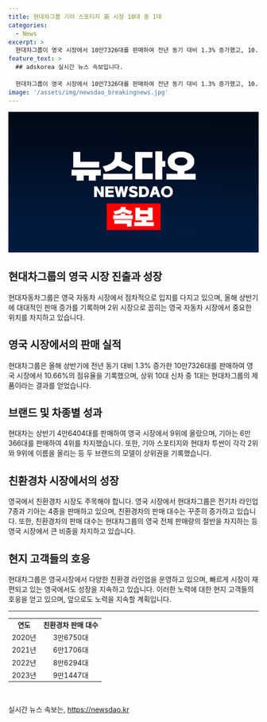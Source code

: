```yaml
---
title: 현대차그룹 기아 스포티지 英 시장 10대 중 1대
categories:
  - News
excerpt: >
  현대차그룹이 영국 시장에서 10만7326대를 판매하여 전년 동기 대비 1.3% 증가했고, 10.66%의 시장 점유율을 기록했다. 이는 3년 연속 10%대를 유지하는 것으로, 영국에서 현대차그룹의 입지가 높아지고 있는 것을 보여준다. 브랜드별로 현대차, 기아, 제네시스의 판매량과 모델별 순위가 소개되었으며, 친환경차 시장에서도 9.0% 증가한 것으로 나타났다. 이에 관계자는 영국 시장에서의 성장을 높이 평가하고 더 많은 노력을 기울일 것이라 밝혔다. (단어 수: 134)
feature_text: >
  ## adskorea 실시간 뉴스 속보입니다.

  현대차그룹이 영국 시장에서 10만7326대를 판매하여 전년 동기 대비 1.3% 증가했고, 10.66%의 시장 점유율을 기록했다. 이는 3년 연속 10%대를 유지하는 것으로, 영국에서 현대차그룹의 입지가 높아지고 있는 것을 보여준다. 브랜드별로 현대차, 기아, 제네시스의 판매량과 모델별 순위가 소개되었으며, 친환경차 시장에서도 9.0% 증가한 것으로 나타났다. 이에 관계자는 영국 시장에서의 성장을 높이 평가하고 더 많은 노력을 기울일 것이라 밝혔다. (단어 수: 134)
image: '/assets/img/newsdao_breakingnews.jpg'
---
```


<p><img src="/assets/img/newsdao_breakingnews.jpg" alt="adskorea 속보" /></p>

<h2 data-ke-size="size26">현대차그룹의 영국 시장 진출과 성장</h2>

<p data-ke-size="size16">현대자동차그룹은 영국 자동차 시장에서 점차적으로 입지를 다지고 있으며, 올해 상반기에 대대적인 판매 증가를 기록하며 2위 시장으로 꼽히는 영국 자동차 시장에서 중요한 위치를 차지하고 있습니다.</p>

<h2 data-ke-size="size26">영국 시장에서의 판매 실적</h2>

<p data-ke-size="size16">현대차그룹은 올해 상반기에 전년 동기 대비 1.3% 증가한 10만7326대를 판매하여 영국 시장에서 10.66%의 점유율을 기록했으며, 상위 10대 신차 중 1대는 현대차그룹의 제품이라는 결과를 얻었습니다.</p>

<h2 data-ke-size="size26">브랜드 및 차종별 성과</h2>

<p data-ke-size="size16">현대차는 상반기 4만6404대를 판매하여 영국 시장에서 9위에 올랐으며, 기아는 6만366대를 판매하여 4위를 차지했습니다. 또한, 기아 스포티지와 현대차 투싼이 각각 2위와 9위에 이름을 올리는 등 두 브랜드의 모델이 상위권을 기록했습니다.</p>

<h2 data-ke-size="size26">친환경차 시장에서의 성장</h2>

<p data-ke-size="size16">영국에서 친환경차 시장도 주목해야 합니다. 영국 시장에서 현대차그룹은 전기차 라인업 7종과 기아는 4종을 판매하고 있으며, 친환경차의 판매 대수는 꾸준히 증가하고 있습니다. 또한, 친환경차의 판매 대수는 현대차그룹의 영국 전체 판매량의 절반을 차지하는 등 영국 시장에서 큰 비중을 차지하고 있습니다.</p>

<h2 data-ke-size="size26">현지 고객들의 호응</h2>

<p data-ke-size="size16">현대차그룹은 영국시장에서 다양한 친환경 라인업을 운영하고 있으며, 빠르게 시장이 재편되고 있는 영국에서도 성장을 지속하고 있습니다. 이러한 노력에 대한 현지 고객들의 호응을 얻고 있으며, 앞으로도 노력을 지속할 계획입니다.</p>

<hr>

<table>
    <tr>
        <td style="text-align: center; height: 17px;"><b>연도</b></td>
        <td style="text-align: center; height: 17px;"><b>친환경차 판매 대수</b></td>
    </tr>
    <tr>
        <td style="text-align: center; height: 17px;">2020년</td>
        <td style="text-align: center; height: 17px;">3만6750대</td>
    </tr>
    <tr>
        <td style="text-align: center; height: 17px;">2021년</td>
        <td style="text-align: center; height: 17px;">6만1706대</td>
    </tr>
    <tr>
        <td style="text-align: center; height: 17px;">2022년</td>
        <td style="text-align: center; height: 17px;">8만6294대</td>
    </tr>
    <tr>
        <td style="text-align: center; height: 17px;">2023년</td>
        <td style="text-align: center; height: 17px;">9만1447대</td>
    </tr>
</table>

<p data-ke-size="size16">&nbsp;</p>
실시간 뉴스 속보는, <a href="https://newsdao.kr" rel="dofollow">https://newsdao.kr</a>


